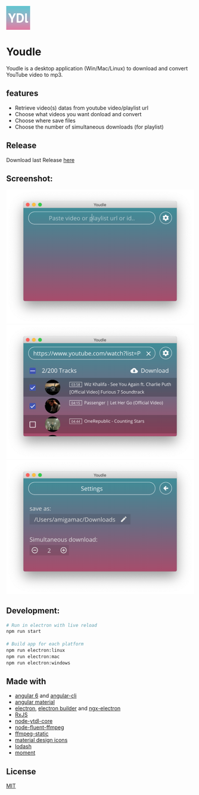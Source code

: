 ![Youdle logo](/build/icons/png/64x64.png)
# Youdle
Youdle is a desktop application (Win/Mac/Linux) to download and convert YouTube video to mp3.

## features
- Retrieve video(s) datas from youtube video/playlist url
- Choose what videos you want donload and convert
- Choose where save files
- Choose the number of simultaneous downloads (for playlist)

## Release

Download last Release [here](https://github.com/radiium/youdle/releases)

## Screenshot:

![Youdle capture 1](/build/captures/youdle1.png?raw=true "Youdle capture 1")
![Youdle capture 2](/build/captures/youdle2.png?raw=true "Youdle capture 2")
![Youdle capture 3](/build/captures/youdle3.png?raw=true "Youdle capture 3")

## Development:

```bash
# Run in electron with live reload
npm run start

# Build app for each platform
npm run electron:linux
npm run electron:mac
npm run electron:windows
```


## Made with

- [angular 6](https://angular.io/) and [angular-cli](https://github.com/angular/angular-cli)
- [angular material](https://material.angular.io/)
- [electron](https://electron.atom.io/), [electron builder](https://github.com/electron-userland/electron-builder/) and [ngx-electron](https://github.com/ThorstenHans/ngx-electron)
- [RxJS](http://reactivex.io/rxjs/)
- [node-ytdl-core](https://github.com/fent/node-ytdl-core)
- [node-fluent-ffmpeg](https://github.com/fluent-ffmpeg/node-fluent-ffmpeg)
- [ffmpeg-static](https://github.com/zimbatm/ffmpeg-static)
- [material design icons](https://materialdesignicons.com/)
- [lodash](https://lodash.com/)
- [moment](https://momentjs.com/)


## License

[MIT](LICENCE.md)
